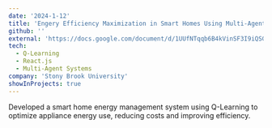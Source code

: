 ```yaml
---
date: '2024-1-12'
title: 'Engery Efficiency Maximization in Smart Homes Using Multi-Agent Systems'
github: ''
external: 'https://docs.google.com/document/d/1UUfNTqqb6B4kVinSF3I9iQSG-Kv--MepJrC2nZ5uDLA/edit'
tech:
  - Q-Learning
  - React.js
  - Multi-Agent Systems
company: 'Stony Brook University'
showInProjects: true
---
```


Developed a smart home energy management system using Q-Learning to optimize appliance energy use, reducing costs and improving efficiency.
